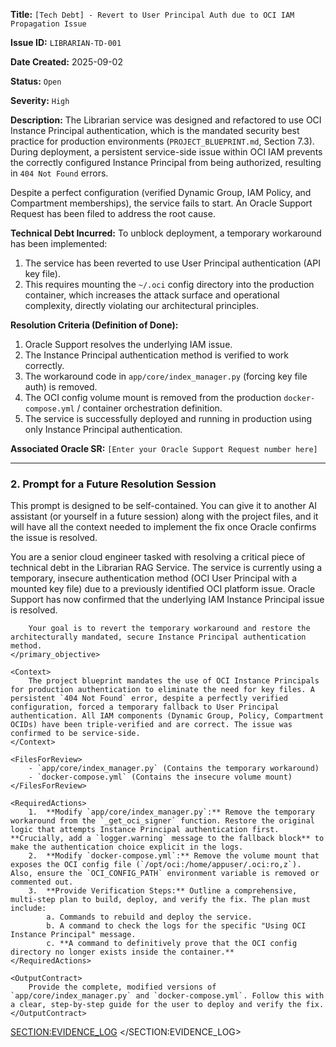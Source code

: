 **Title:** `[Tech Debt] - Revert to User Principal Auth due to OCI IAM Propagation Issue`

**Issue ID:** `LIBRARIAN-TD-001`

**Date Created:** 2025-09-02

**Status:** `Open`

**Severity:** `High`

**Description:**
The Librarian service was designed and refactored to use OCI Instance Principal authentication, which is the mandated security best practice for production environments (`PROJECT_BLUEPRINT.md`, Section 7.3). During deployment, a persistent service-side issue within OCI IAM prevents the correctly configured Instance Principal from being authorized, resulting in `404 Not Found` errors.

Despite a perfect configuration (verified Dynamic Group, IAM Policy, and Compartment memberships), the service fails to start. An Oracle Support Request has been filed to address the root cause.

**Technical Debt Incurred:**
To unblock deployment, a temporary workaround has been implemented:
1.  The service has been reverted to use User Principal authentication (API key file).
2.  This requires mounting the `~/.oci` config directory into the production container, which increases the attack surface and operational complexity, directly violating our architectural principles.

**Resolution Criteria (Definition of Done):**
1.  Oracle Support resolves the underlying IAM issue.
2.  The Instance Principal authentication method is verified to work correctly.
3.  The workaround code in `app/core/index_manager.py` (forcing key file auth) is removed.
4.  The OCI config volume mount is removed from the production `docker-compose.yml` / container orchestration definition.
5.  The service is successfully deployed and running in production using only Instance Principal authentication.

**Associated Oracle SR:** `[Enter your Oracle Support Request number here]`

---

### 2. Prompt for a Future Resolution Session

This prompt is designed to be self-contained. You can give it to another AI assistant (or yourself in a future session) along with the project files, and it will have all the context needed to implement the fix once Oracle confirms the issue is resolved.

<Mandate>
    <primary_objective>
        You are a senior cloud engineer tasked with resolving a critical piece of technical debt in the Librarian RAG Service. The service is currently using a temporary, insecure authentication method (OCI User Principal with a mounted key file) due to a previously identified OCI platform issue. Oracle Support has now confirmed that the underlying IAM Instance Principal issue is resolved.

        Your goal is to revert the temporary workaround and restore the architecturally mandated, secure Instance Principal authentication method.
    </primary_objective>

    <Context>
        The project blueprint mandates the use of OCI Instance Principals for production authentication to eliminate the need for key files. A persistent `404 Not Found` error, despite a perfectly verified configuration, forced a temporary fallback to User Principal authentication. All IAM components (Dynamic Group, Policy, Compartment OCIDs) have been triple-verified and are correct. The issue was confirmed to be service-side.
    </Context>

    <FilesForReview>
        - `app/core/index_manager.py` (Contains the temporary workaround)
        - `docker-compose.yml` (Contains the insecure volume mount)
    </FilesForReview>

    <RequiredActions>
        1.  **Modify `app/core/index_manager.py`:** Remove the temporary workaround from the `_get_oci_signer` function. Restore the original logic that attempts Instance Principal authentication first. **Crucially, add a `logger.warning` message to the fallback block** to make the authentication choice explicit in the logs.
        2.  **Modify `docker-compose.yml`:** Remove the volume mount that exposes the OCI config file (`/opt/oci:/home/appuser/.oci:ro,z`). Also, ensure the `OCI_CONFIG_PATH` environment variable is removed or commented out.
        3.  **Provide Verification Steps:** Outline a comprehensive, multi-step plan to build, deploy, and verify the fix. The plan must include:
            a. Commands to rebuild and deploy the service.
            b. A command to check the logs for the specific "Using OCI Instance Principal" message.
            c. **A command to definitively prove that the OCI config directory no longer exists inside the container.**
    </RequiredActions>

    <OutputContract>
        Provide the complete, modified versions of `app/core/index_manager.py` and `docker-compose.yml`. Follow this with a clear, step-by-step guide for the user to deploy and verify the fix.
    </OutputContract>
</Mandate>

<SECTION:EVIDENCE_LOG>
    <!-- (Evidence log remains the same) -->
</SECTION:EVIDENCE_LOG>
